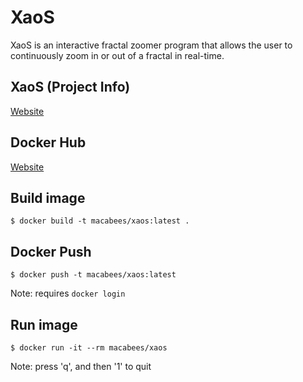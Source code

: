 # XaoS
XaoS is an interactive fractal zoomer program that allows the user to continuously zoom in or out of a fractal in real-time.

## XaoS (Project Info)
[Website](https://en.wikipedia.org/wiki/XaoS)

## Docker Hub
[Website](https://hub.docker.com/r/macabees/xaos/)

## Build image
`$ docker build -t macabees/xaos:latest .`

## Docker Push
`$ docker push -t macabees/xaos:latest`

Note: requires `docker login`

## Run image
`$ docker run -it --rm macabees/xaos`

Note: press 'q', and then '1' to quit
